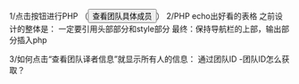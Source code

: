 1/点击按钮进行PHP
（<td><input  type="button" value="查看团队具体成员" onclick="javascript:window.location.href='/meowcat/find.php'">）
2/PHP echo出好看的表格
之前设计的整体是：
一定要引用头部部分和style部分
最终：保持导航栏的上部，输出部分插入php

3/如何点击“查看团队译者信息”就显示所有人的信息：
通过团队ID
-团队ID怎么获取？

